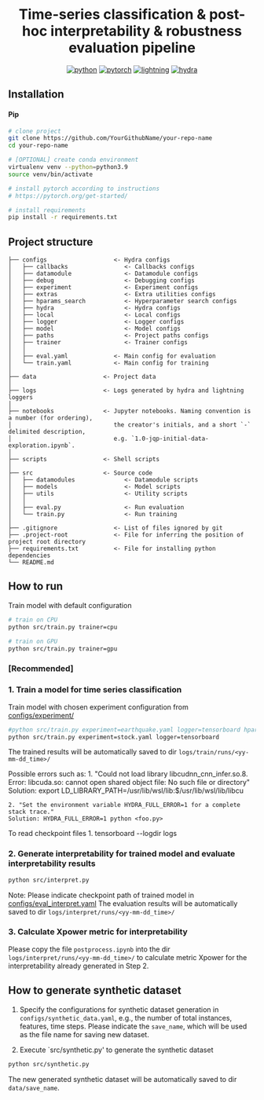 <div align="center">

# Time-series classification & post-hoc interpretability & robustness evaluation pipeline

[![python](https://img.shields.io/badge/-Python_3.9-blue?logo=python&logoColor=white)](https://github.com/pre-commit/pre-commit)
[![pytorch](https://img.shields.io/badge/PyTorch_1.13.1-ee4c2c?logo=pytorch&logoColor=white)](https://pytorch.org/get-started/locally/)
[![lightning](https://img.shields.io/badge/-Lightning_2.0+-792ee5?logo=pytorchlightning&logoColor=white)](https://pytorchlightning.ai/)
[![hydra](https://img.shields.io/badge/Config-Hydra_1.3-89b8cd)](https://hydra.cc/)

</div>


## Installation

#### Pip

```bash
# clone project
git clone https://github.com/YourGithubName/your-repo-name
cd your-repo-name

# [OPTIONAL] create conda environment
virtualenv venv --python=python3.9
source venv/bin/activate

# install pytorch according to instructions
# https://pytorch.org/get-started/

# install requirements
pip install -r requirements.txt
```

## Project structure

```
├── configs                   <- Hydra configs
│   ├── callbacks                <- Callbacks configs
│   ├── datamodule               <- Datamodule configs
│   ├── debug                    <- Debugging configs
│   ├── experiment               <- Experiment configs
│   ├── extras                   <- Extra utilities configs
│   ├── hparams_search           <- Hyperparameter search configs
│   ├── hydra                    <- Hydra configs
│   ├── local                    <- Local configs
│   ├── logger                   <- Logger configs
│   ├── model                    <- Model configs
│   ├── paths                    <- Project paths configs
│   ├── trainer                  <- Trainer configs
│   │
│   ├── eval.yaml             <- Main config for evaluation
│   └── train.yaml            <- Main config for training
│
├── data                   <- Project data
│
├── logs                   <- Logs generated by hydra and lightning loggers
│
├── notebooks              <- Jupyter notebooks. Naming convention is a number (for ordering),
│                             the creator's initials, and a short `-` delimited description,
│                             e.g. `1.0-jqp-initial-data-exploration.ipynb`.
│
├── scripts                <- Shell scripts
│
├── src                    <- Source code
│   ├── datamodules              <- Datamodule scripts
│   ├── models                   <- Model scripts
│   ├── utils                    <- Utility scripts
│   │
│   ├── eval.py                  <- Run evaluation
│   └── train.py                 <- Run training
│
├── .gitignore                <- List of files ignored by git
├── .project-root             <- File for inferring the position of project root directory
├── requirements.txt          <- File for installing python dependencies
└── README.md
```

## How to run

Train model with default configuration

```bash
# train on CPU
python src/train.py trainer=cpu

# train on GPU
python src/train.py trainer=gpu
```

### [Recommended]

### 1. Train a model for time series classification
Train model with chosen experiment configuration from [configs/experiment/](configs/experiment/)

```bash
#python src/train.py experiment=earthquake.yaml logger=tensorboard hparams_search=optuna.yaml
python src/train.py experiment=stock.yaml logger=tensorboard
```
The trained results will be automatically saved to dir `logs/train/runs/<yy-mm-dd_time>/`

Possible errors such as:
    1. "Could not load library libcudnn_cnn_infer.so.8. Error: libcuda.so: cannot open shared object file: No such file or directory"
    Solution: export LD_LIBRARY_PATH=/usr/lib/wsl/lib:$/usr/lib/wsl/lib/libcu

    2. "Set the environment variable HYDRA_FULL_ERROR=1 for a complete stack trace."
    Solution: HYDRA_FULL_ERROR=1 python <foo.py>

To read checkpoint files
    1. tensorboard --logdir logs

### 2. Generate interpretability for trained model and evaluate interpretability results
```bash
python src/interpret.py 
```
Note: Please indicate checkpoint path of trained model in [configs/eval_interpret.yaml](configs/eval_interpret.yaml)
The evaluation results will be automatically saved to dir `logs/interpret/runs/<yy-mm-dd_time>/`

### 3. Calculate Xpower metric for interpretability

Please copy the file `postprocess.ipynb` into the dir `logs/interpret/runs/<yy-mm-dd_time>/` to calculate metric Xpower for the interpretability already generated in Step 2.


## How to generate synthetic dataset
1. Specify the configurations for synthetic dataset generation in `configs/synthetic_data.yaml`, e.g., the number of total instances, features, time steps. Please indicate the `save_name`, which will be used as the file name for saving new dataset.

2. Execute `src/synthetic.py' to generate the synthetic dataset
```bash
python src/synthetic.py
```
The new generated synthetic dataset will be automatically saved to dir `data/save_name`.
<!-- You can override any parameter from command line like this

```bash
python src/train.py trainer.max_epochs=20 data.batch_size=64
``` -->
